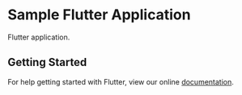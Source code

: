 # Sample Flutter Application

Flutter application.

## Getting Started

For help getting started with Flutter, view our online
[documentation](https://flutter.io/).

